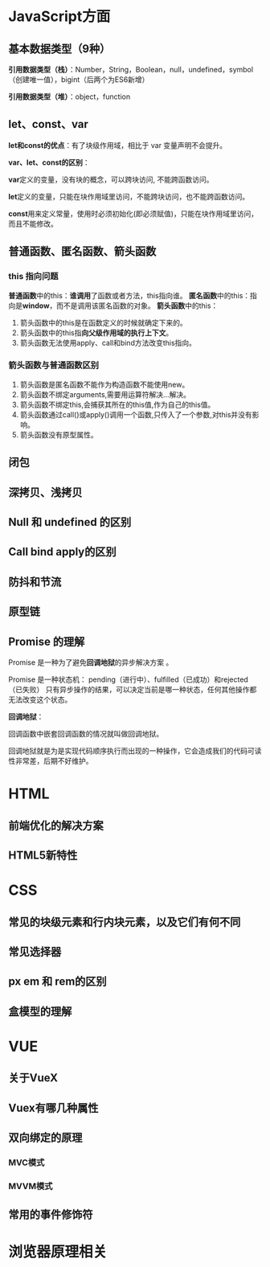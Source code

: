 # JavaScript方面

## 基本数据类型（9种）

**引用数据类型（栈）**：Number，String，Boolean，null，undefined，symbol（创建唯一值），bigint（后两个为ES6新增）

**引用数据类型（堆）**：object，function

## let、const、var

**let和const的优点**：有了块级作用域，相比于 var 变量声明不会提升。

**var、let、const的区别**：

**var**定义的变量，没有块的概念，可以跨块访问, 不能跨函数访问。

**let**定义的变量，只能在块作用域里访问，不能跨块访问，也不能跨函数访问。

**const**用来定义常量，使用时必须初始化(即必须赋值)，只能在块作用域里访问，而且不能修改。

## 普通函数、匿名函数、箭头函数

### this 指向问题

**普通函数**中的this：**谁调用**了函数或者方法，this指向谁。
**匿名函数**中的this：指向是**window**，而不是调用该匿名函数的对象。
**箭头函数**中的this：

1. 箭头函数中的this是在函数定义的时候就确定下来的。
2. 箭头函数中的this指**向父级作用域的执行上下文**。
3. 箭头函数无法使用apply、call和bind方法改变this指向。

### 箭头函数与普通函数区别

1. 箭头函数是匿名函数不能作为构造函数不能使用new。
2. 箭头函数不绑定arguments,需要用运算符解决…解决。
3. 箭头函数不绑定this,会捕获其所在的this值,作为自己的this值。
4. 箭头函数通过call()或apply()调用一个函数,只传入了一个参数,对this并没有影响。
5. 箭头函数没有原型属性。

## 闭包

## 深拷贝、浅拷贝

## Null 和 undefined 的区别

## Call bind apply的区别

## 防抖和节流

## 原型链



##  Promise 的理解

Promise 是一种为了避免**回调地狱**的异步解决方案 。

Promise 是一种状态机： pending（进行中）、fulfilled（已成功）和rejected（已失败） 只有异步操作的结果，可以决定当前是哪一种状态，任何其他操作都无法改变这个状态。

**回调地狱**：

回调函数中嵌套回调函数的情况就叫做回调地狱。

回调地狱就是为是实现代码顺序执行而出现的一种操作，它会造成我们的代码可读性非常差，后期不好维护。


# HTML

## 前端优化的解决方案

## HTML5新特性



# CSS

## 常见的块级元素和行内块元素，以及它们有何不同

## 常见选择器

## px em 和 rem的区别

##  盒模型的理解



# VUE

## 关于VueX



## Vuex有哪几种属性

## 双向绑定的原理

### **MVC模式**

### **MVVM模式**

## 常用的事件修饰符

# 浏览器原理相关